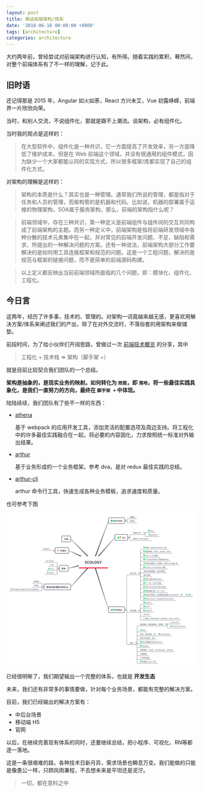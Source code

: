 ```yaml
---
layout: post
title: 再谈前端架构/体系
date: '2018-06-18 08:00:00 +0800'
tags: [architecture]
categories: architecture
---
```


大约两年前，曾经尝试对前端架构进行认知，有所得。随着实践的累积，蓦然间，对整个前端体系有了不一样的理解，记于此。

## 旧时语

还记得那是 2015 年，Angular 如火如荼，React 方兴未艾，Vue 初露峥嵘，前端界一片欣欣向荣。

当时，和别人交流，不说组件化，那就是跟不上潮流。谈架构，必有组件化。

当时我的观点是这样的：

> 在大型软件中，组件化是一种共识，它一方面提高了开发效率，另一方面降低了维护成本。但是在 Web 前端这个领域，并没有很通用的组件模式，因为缺少一个大家都能认同的实现方式，所以很多框架/库都实现了自己的组件化方式。

对架构的理解是这样的：

> 架构的本质是什么？其实也是一种管理。通常我们所说的管理，都是指对于任务和人员的管理，而架构管的是机器和代码。比如说，机器的部署属于运维的物理架构，SOA属于服务架构，那么，前端的架构指什么呢？

> 前端领域中，存在三种共识，第一种定义是前端组件与组件间的交互共同构成了前端架构的主题。而另一种定义中，前端架构是指将前端研发领域中各种分散的技术元素集中在一起，并对常见的前端开发问题、不足、缺陷和需求，所提出的一种解决问题的方案。还有一种说法，前端架构大部分工作要解决的是如何用工具连接框架和规范的问题。这是一个工程问题，解决的是规范与框架的链接问题，而不是简单的前端源码构建。

> 以上定义都反映出当前前端领域所面临的几个问题，即：模块化、组件化、工程化。

## 今日言

这两年，经历了许多事，技术的、管理的。对架构一词竟越来越无感，更喜欢用解决方案/体系来阐述我们的产出，除了在对外交流时，不落俗套的用架构来做铺垫。

前段时间，为了给小伙伴们开阔思路，曾做过一次 [前端技术概览](./share-about-frontend.html) 的分享，其中

> 工程化 + 技术栈 => 架构（脚手架 +）

就是目前比较契合我们团队的一个总结。

**架构是抽象的，是现实业务的映射。如何转化为 `效能`，即 `落地`，将一些最佳实践具象化，是我们一直努力的方向，最终在 `脚手架 +`
中体现。**

陆陆续续，我们团队有了些不一样的东西：

- [athena](https://github.com/dx-groups/athena)

  基于 webpack 的应用开发工具，添加灵活的配置选项及周边支持。将工程化中的许多最佳实践融合在一起，将必要的内容固化，力求按照统一标准对外输出结果。

- [arthur](https://github.com/dx-groups/arthur)

  基于业务形成的一个业务框架。参考 dva，是对 redux 最佳实践的总结。

- [arthur-cli](https://github.com/dx-groups/arthur-cli)

  arthur 命令行工具，快速生成各种业务模板，追求速度和质量。

也可参考下图

![ecology](../resources/ecology.png)

已经很明晰了，我们期望输出一个完整的体系，也就是 **开发生态**

未来，我们还有非常多的事情要做，针对每个业务场景，都能有完整的解决方案。

目前，我们已经输出的解决方案有：

- 中后台场景
- 移动端 H5
- 官网

以后，在继续完善现有体系的同时，还要继续总结，把小程序、可视化、RN等都逐一落地。

这是一条很艰难的路，各种技术日新月异，需求场景也瞬息万变。我们能做的只能是像愚公一样，只顾风雨兼程，不去想未来是平坦还是泥泞。

> 一切，都在意料之中
